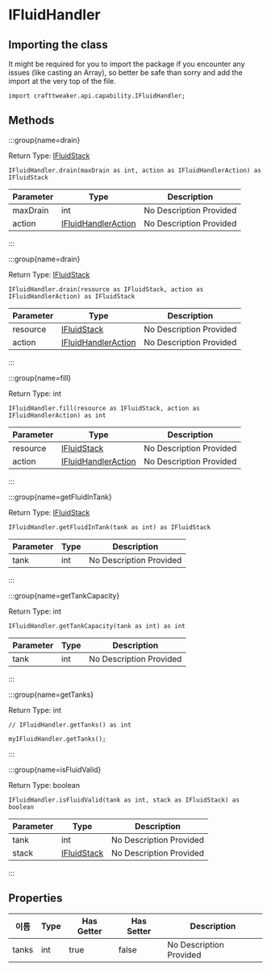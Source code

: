 # IFluidHandler

## Importing the class

It might be required for you to import the package if you encounter any issues (like casting an Array), so better be safe than sorry and add the import at the very top of the file.
```zenscript
import crafttweaker.api.capability.IFluidHandler;
```


## Methods

:::group{name=drain}

Return Type: [IFluidStack](/vanilla/api/fluid/IFluidStack)

```zenscript
IFluidHandler.drain(maxDrain as int, action as IFluidHandlerAction) as IFluidStack
```

| Parameter | Type                                                               | Description             |
| --------- | ------------------------------------------------------------------ | ----------------------- |
| maxDrain  | int                                                                | No Description Provided |
| action    | [IFluidHandlerAction](/vanilla/api/capability/IFluidHandlerAction) | No Description Provided |


:::

:::group{name=drain}

Return Type: [IFluidStack](/vanilla/api/fluid/IFluidStack)

```zenscript
IFluidHandler.drain(resource as IFluidStack, action as IFluidHandlerAction) as IFluidStack
```

| Parameter | Type                                                               | Description             |
| --------- | ------------------------------------------------------------------ | ----------------------- |
| resource  | [IFluidStack](/vanilla/api/fluid/IFluidStack)                      | No Description Provided |
| action    | [IFluidHandlerAction](/vanilla/api/capability/IFluidHandlerAction) | No Description Provided |


:::

:::group{name=fill}

Return Type: int

```zenscript
IFluidHandler.fill(resource as IFluidStack, action as IFluidHandlerAction) as int
```

| Parameter | Type                                                               | Description             |
| --------- | ------------------------------------------------------------------ | ----------------------- |
| resource  | [IFluidStack](/vanilla/api/fluid/IFluidStack)                      | No Description Provided |
| action    | [IFluidHandlerAction](/vanilla/api/capability/IFluidHandlerAction) | No Description Provided |


:::

:::group{name=getFluidInTank}

Return Type: [IFluidStack](/vanilla/api/fluid/IFluidStack)

```zenscript
IFluidHandler.getFluidInTank(tank as int) as IFluidStack
```

| Parameter | Type | Description             |
| --------- | ---- | ----------------------- |
| tank      | int  | No Description Provided |


:::

:::group{name=getTankCapacity}

Return Type: int

```zenscript
IFluidHandler.getTankCapacity(tank as int) as int
```

| Parameter | Type | Description             |
| --------- | ---- | ----------------------- |
| tank      | int  | No Description Provided |


:::

:::group{name=getTanks}

Return Type: int

```zenscript
// IFluidHandler.getTanks() as int

myIFluidHandler.getTanks();
```

:::

:::group{name=isFluidValid}

Return Type: boolean

```zenscript
IFluidHandler.isFluidValid(tank as int, stack as IFluidStack) as boolean
```

| Parameter | Type                                          | Description             |
| --------- | --------------------------------------------- | ----------------------- |
| tank      | int                                           | No Description Provided |
| stack     | [IFluidStack](/vanilla/api/fluid/IFluidStack) | No Description Provided |


:::


## Properties

| 이름    | Type | Has Getter | Has Setter | Description             |
| ----- | ---- | ---------- | ---------- | ----------------------- |
| tanks | int  | true       | false      | No Description Provided |

